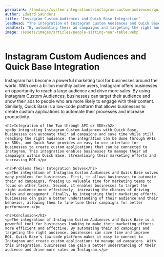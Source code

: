```yaml
---
permalink: /landings/system-integrations/instagram-custom-audiences/quick-base
author: Edward Saunders
title: "Instagram Custom Audiences and Quick Base Integration"
leadhead: "The integration of Instagram Custom Audiences and Quick Base is a powerful tool for businesses looking to make their marketing efforts more efficient and effective"
leadtext: "By automating their ad campaigns and targeting the right audience, businesses can save time and improve ROI. Quick Base's low-code platform makes it easy to connect to Instagram and create custom applications to manage ad campaigns. With this integration, businesses can gain a better understanding of their audience and drive more sales on Instagram."
image: /assets/images/articles/people-sitting-near-table.webp
---
```

<div class="arttext">	<h1>Instagram Custom Audiences and Quick Base Integration</h1>
	<p>Instagram has become a powerful marketing tool for businesses around the world. With over a billion monthly active users, Instagram offers businesses an opportunity to reach a large audience and drive more sales. By using Instagram Custom Audiences, businesses can target their audience and show their ads to people who are more likely to engage with their content. Similarly, Quick Base is a low-code platform that allows businesses to create custom applications to automate their processes and increase productivity.</p>
	
	<h2>Integration of the Two through API or SDK</h2>
	<p>By integrating Instagram Custom Audiences with Quick Base, businesses can automate their ad campaigns and save time while still reaching the right audience. The integration can be done through APIs or SDKs, and Quick Base provides an easy-to-use interface for businesses to create custom applications that can be connected to Instagram. This integration enables businesses to manage their ad campaigns within Quick Base, streamlining their marketing efforts and increasing ROI.</p>
	
	<h2>Problems Their Integration Solves</h2>
	<p>The integration of Instagram Custom Audiences and Quick Base solves many problems for businesses. First, it allows businesses to automate their ad campaigns, freeing up valuable time for marketing teams to focus on other tasks. Second, it enables businesses to target the right audience more effectively, increasing the chances of driving sales and engagement. Finally, by integrating their marketing efforts, businesses can gain a better understanding of their audience and their behavior, allowing them to fine-tune their campaigns for better performance.</p>
	
	<h2>Conclusion</h2>
	<p>The integration of Instagram Custom Audiences and Quick Base is a powerful tool for businesses looking to make their marketing efforts more efficient and effective. By automating their ad campaigns and targeting the right audience, businesses can save time and improve ROI. Quick Base's low-code platform makes it easy to connect to Instagram and create custom applications to manage ad campaigns. With this integration, businesses can gain a better understanding of their audience and drive more sales on Instagram.</p>
	
</div>